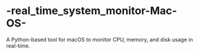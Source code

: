 # -real_time_system_monitor-Mac-OS-
A Python-based tool for macOS to monitor CPU, memory, and disk usage in real-time.
